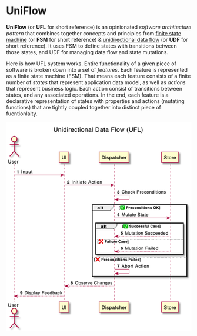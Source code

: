 # UniFlow

**UniFlow** (or **UFL** for short reference) is an opinionated *software architecture pattern* that combines together concepts and principles from [finite state machine](./FSM.md) (or **FSM** for short reference) & [unidirectional data flow](./UDF.md) (or **UDF** for short reference). It uses FSM to define states with transitions between those states, and UDF for managing data flow and state mutations.

Here is how UFL system works. Entire functionality of a given piece of software is broken down into a set of *features*. Each feature is represented as a finite state machine (FSM). That means each feature consists of a finite number of *states* that represent application data model, as well as *actions* that represent business logic. Each action consist of transitions between states, and any associated operations. In the end, each feature is a declarative representation of states with properties and actions (mutating functions) that are tightly coupled together into distinct piece of fucntionlaity.

![UFL-UML-Seq](./UFL-UML-Seq.png)
